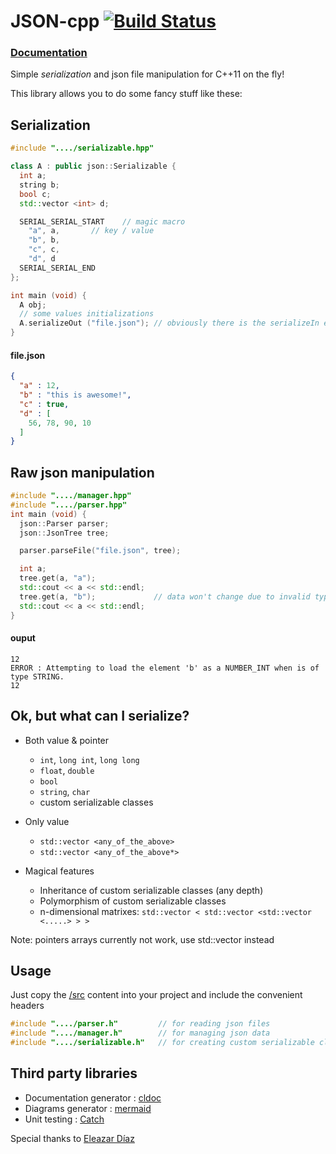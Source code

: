 # JSON-cpp [![Build Status](https://travis-ci.org/Dariasteam/JSON-cpp.svg?branch=master)](https://travis-ci.org/Dariasteam/JSON-cpp)

### [Documentation](http://dariasteam.github.io/JSON-cpp/)

Simple _serialization_ and json file manipulation for C++11 on the fly!

This library allows you to do some fancy stuff like these:
## Serialization
```c++
#include "..../serializable.hpp"

class A : public json::Serializable {
  int a;
  string b;
  bool c;
  std::vector <int> d;

  SERIAL_SERIAL_START    // magic macro
    "a", a,       // key / value
    "b", b,
    "c", c,
    "d", d
  SERIAL_SERIAL_END
};

int main (void) {
  A obj;
  // some values initializations
  A.serializeOut ("file.json"); // obviously there is the serializeIn equivalent
}
```
#### file.json
```json
{
  "a" : 12,
  "b" : "this is awesome!",
  "c" : true,
  "d" : [
    56, 78, 90, 10
  ]
}
```
## Raw json manipulation
```c++
#include "..../manager.hpp"
#include "..../parser.hpp"
int main (void) {
  json::Parser parser;
  json::JsonTree tree;

  parser.parseFile("file.json", tree);

  int a;
  tree.get(a, "a");
  std::cout << a << std::endl;
  tree.get(a, "b");             // data won't change due to invalid types
  std::cout << a << std::endl;
}     
```
#### ouput
```
12
ERROR : Attempting to load the element 'b' as a NUMBER_INT when is of type STRING.
12
```
## Ok, but what can I serialize?
- Both value & pointer
  - `int`, `long int`, `long long`
  - `float`, `double`  
  - `bool`
  - `string`, `char`  
  - custom serializable classes

- Only value
  - `std::vector <any_of_the_above>`
  - `std::vector <any_of_the_above*>`  

- Magical features
  - Inheritance of custom serializable classes (any depth)
  - Polymorphism of custom serializable classes
  - n-dimensional matrixes: `std::vector < std::vector <std::vector <.....> > >`

Note: pointers arrays currently not work, use std::vector <t> instead
## Usage
Just copy the [/src](https://github.com/Dariasteam/JSON-cpp/tree/master/src) content into your project and include the convenient headers
```c++
#include "..../parser.h"         // for reading json files
#include "..../manager.h"        // for managing json data
#include "..../serializable.h"   // for creating custom serializable classes
```

## Third party libraries
  - Documentation generator : [cldoc](https://jessevdk.github.io/cldoc/)              
  - Diagrams generator : [mermaid](https://github.com/knsv/mermaid/blob/master/README.md)  
  - Unit testing : [Catch](https://github.com/philsquared/Catch)


Special thanks to [Eleazar Díaz](https://github.com/EleDiaz)
